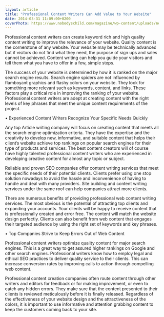 ```yaml
---
layout: article
title: "Professional Content Writers Can Add Value to Your Website"
date: 2014-03-31 11:09:00+0200
coverPhoto: https://www.nobodyschild.com/magazine/wp-content/uploads/nobodys-child-fashion-intern-job.jpg
---
```


Professional content writers can create keyword rich and high quality content writing to improve the relevance of your website. Quality content is the cornerstone of any website. Your website may be technically advanced but if visitors do not find what they need, the purpose of sign ups and sales cannot be achieved. Content writing can help you guide your visitors and tell them what you have to offer in a few, simple steps.

The success of your website is determined by how it is ranked on the major search engine results. Search engine spiders are not influenced by flamboyant graphics and flashy colors on your website. They look for something more relevant such as keywords, content, and links. These factors play a critical role in improving the ranking of your website. Professional content writers are adept at creating content with the right levels of key phrases that meet the unique content requirements of the project.

• Experienced Content Writers Recognize Your Specific Needs Quickly

Any top Article writing company will focus on creating content that meets all the search engine optimization criteria. They have the expertise and the creativity to develop new, informative, and suitable content that helps their client’s website achieve top rankings on popular search engines for their type of products and services. The best content creators will of course have highly talented professional content writers who are experienced in developing creative content for almost any topic or subject.

Reliable and proven SEO companies offer content writing services that meet the specific needs of their potential clients. Clients prefer using one stop solution nowadays to avoid the hassle and inconvenience of having to handle and deal with many providers. Site building and content writing services under the same roof can help companies attract more clients. 

There are numerous benefits of providing professional web content writing services. The most obvious is the potential of attracting top clients and expanding your accounts. Your clients will be happy to receive content that is professionally created and error free. The content will match the website design perfectly. Clients can also benefit from web content that engages their targeted audience by using the right set of keywords and key phrases. 

• Top Companies Strive to Keep Errors Out of Web Content

Professional content writers optimize quality content for major search engines. This is a great way to get assured higher rankings on Google and other search engines. Professional writers know how to employ legal and ethical SEO practices to deliver quality service to their clients. This can increase conversion rates by improving calls to action through compelling web content. 

Professional content creation companies often route content through other writers and editors for feedback or for making improvement, or even to catch any hidden errors. They make sure that the content presented to their clients is reviewed meticulously before it is finally released. Regardless of the effectiveness of your website design and the attractiveness of the colors, it is important to use informative and attention grabbing content to keep the customers coming back to your site.